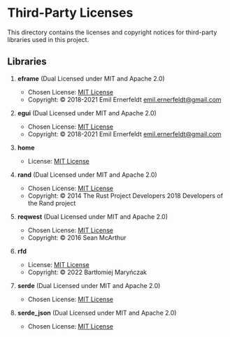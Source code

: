 # Third-Party Licenses

This directory contains the licenses and copyright notices for third-party libraries used in this project.

## Libraries
1. **eframe** (Dual Licensed under MIT and Apache 2.0)
   - Chosen License: [MIT License](./eframe_LICENSE)
   - Copyright: © 2018-2021 Emil Ernerfeldt <emil.ernerfeldt@gmail.com>

2. **egui** (Dual Licensed under MIT and Apache 2.0)
   - Chosen License: [MIT License](./egui_LICENSE)
   - Copyright: © 2018-2021 Emil Ernerfeldt <emil.ernerfeldt@gmail.com>

3. **home** 
   - License: [MIT License](./home_LICENSE)

4. **rand** (Dual Licensed under MIT and Apache 2.0)
   - Chosen License: [MIT License](./rand_LICENSE)
   - Copyright:
        © 2014 The Rust Project Developers
        2018 Developers of the Rand project

5. **reqwest** (Dual Licensed under MIT and Apache 2.0)
   - Chosen License: [MIT License](./reqwest_LICENSE)
   - Copyright: © 2016 Sean McArthur

6. **rfd**
   - License: [MIT License](./rfd_LICENSE)
   - Copyright: © 2022 Bartłomiej Maryńczak

7. **serde** (Dual Licensed under MIT and Apache 2.0)
   - Chosen License: [MIT License](./serde_LICENSE)

7. **serde_json** (Dual Licensed under MIT and Apache 2.0)
   - Chosen License: [MIT License](./serde_json_LICENSE)